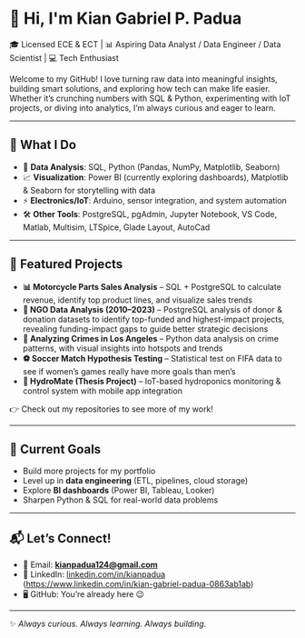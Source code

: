 # 👋 Hi, I'm Kian Gabriel P. Padua  

🎓 Licensed ECE & ECT | 📊 Aspiring Data Analyst / Data Engineer / Data Scientist | 💻 Tech Enthusiast  

Welcome to my GitHub! I love turning raw data into meaningful insights, building smart solutions, and exploring how tech can make life easier. Whether it’s crunching numbers with SQL & Python, experimenting with IoT projects, or diving into analytics, I’m always curious and eager to learn.  

---

## 🚀 What I Do  
- 🔎 **Data Analysis**: SQL, Python (Pandas, NumPy, Matplotlib, Seaborn)  
- 📈 **Visualization**: Power BI (currently exploring dashboards), Matplotlib & Seaborn for storytelling with data  
- ⚡ **Electronics/IoT**: Arduino, sensor integration, and system automation  
- 🛠 **Other Tools**: PostgreSQL, pgAdmin, Jupyter Notebook, VS Code, Matlab, Multisim, LTSpice, Glade Layout, AutoCad  

---

## 📂 Featured Projects  
- **📊 Motorcycle Parts Sales Analysis** – SQL + PostgreSQL to calculate revenue, identify top product lines, and visualize sales trends
- **🤝 NGO Data Analysis (2010–2023)** – PostgreSQL analysis of donor & donation datasets to identify top-funded and highest-impact projects, revealing funding-impact gaps to guide better strategic decisions 
- **🚨 Analyzing Crimes in Los Angeles** – Python data analysis on crime patterns, with visual insights into hotspots and trends  
- **⚽ Soccer Match Hypothesis Testing** – Statistical test on FIFA data to see if women’s games really have more goals than men’s  
- **🌱 HydroMate (Thesis Project)** – IoT-based hydroponics monitoring & control system with mobile app integration  
 


👉 Check out my repositories to see more of my work!  

---

## 🎯 Current Goals  
- Build more projects for my portfolio  
- Level up in **data engineering** (ETL, pipelines, cloud storage)  
- Explore **BI dashboards** (Power BI, Tableau, Looker)  
- Sharpen Python & SQL for real-world data problems  

---

## 📬 Let’s Connect!  
- 📧 Email: **kianpadua124@gmail.com**  
- 💼 LinkedIn: [linkedin.com/in/kianpadua](#) (https://www.linkedin.com/in/kian-gabriel-padua-0863ab1ab)  
- 🖥 GitHub: You’re already here 😉  

---

✨ *Always curious. Always learning. Always building.*  

